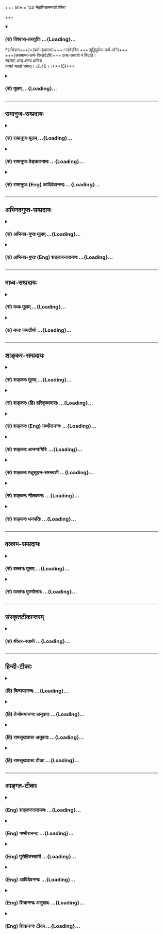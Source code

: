 +++
title = "40 नेहाभिक्रमनाशोऽस्ति"

+++
<div class="js_include" newlevelforh1="3" title="(सं) विश्वास-प्रस्तुतिः" unfilled url="/purANam/mahAbhAratam/06-bhIShma-parva/02-bhagavad-gItA-parva/saMskRtam/vishvAsa-prastutiH/02_sAnkhya-yogaH_sarva-/40_nehAbhikramanAsho.md">
<details open><summary><h3>(सं) विश्वास-प्रस्तुतिः ...{Loading}...</h3></summary>

नेहाभिक्रम+++(=[कर्म-]आरम्भ)+++-नाशोऽस्ति +++(बुद्धिपूर्वक-कर्म-योगे)+++  
+++(असमाप्त-कर्म-विच्छेदेऽपि)+++ प्रत्य्-अवायो न विद्यते।  
स्वल्पम् अप्य् अस्य धर्मस्य  
त्रायते महतो भयात्।।2.40।।+++(5)+++

</details>
</div>
<div class="js_include collapsed" newlevelforh1="3" title="(सं) मूलम्" unfilled url="/purANam/mahAbhAratam/06-bhIShma-parva/02-bhagavad-gItA-parva/saMskRtam/mUlam/02_sAnkhya-yogaH_sarva-/40_nehAbhikramanAsho.md">
<details><summary><h3>(सं) मूलम् ...{Loading}...</h3></summary>

नेहाभिक्रमनाशोऽस्ति प्रत्यवायो न विद्यते।  
स्वल्पमप्यस्य धर्मस्य त्रायते महतो भयात्।।2.40।।
</details>
</div>


_________________
## रामानुज-सम्प्रदायः
<div class="js_include collapsed" newlevelforh1="3" title="(सं) रामानुजः मूलम्" unfilled url="/purANam/mahAbhAratam/06-bhIShma-parva/02-bhagavad-gItA-parva/saMskRtam/rAmAnujaH/mUlam/02_sAnkhya-yogaH_sarva-/40_nehAbhikramanAsho.md">
<details><summary><h3>(सं) रामानुजः मूलम् ...{Loading}...</h3></summary>


वक्ष्यमाण-बुद्धि-युक्तस्य कर्मणो माहात्म्यम् आह -  
।।2.40।।**इह** कर्मयोगे **न अभिक्रमनाशः अस्ति।** अभिक्रम आरम्भः, नाशः फल-साधन-भाव-नाशः। आरब्धस्य असमाप्तस्य विच्छिन्नस्य अपि न निष्फलत्वम्।

आरब्धस्य विच्छेदे **प्रत्यवायः** अपि **न विद्यते।** **अस्य** कर्मयोगाख्यस्य स्व**धर्मस्य** स्वल्पांशः **अपि महतो भयात्** संसार-भयात् **त्रायते।** अयम् अर्थः 

&gt; पार्थ नैवेह नामुत्र विनाशस्तस्य विद्यते। (गीता 6।40) 

इति उत्तरत्र प्रपञ्चयिष्यते।  

अन्यानि हि लौकिकानि वैदिकानि च साधनानि विच्छिन्नानि, न हि फल-प्रसवाय भवन्ति प्रत्यवायाय च भवन्ति। काम्य-कर्म-विषयाया बुद्धेः मोक्षसाधनभूतकर्मविषयां बुद्धिं विशिनष्टि  

</details>
</div>
<div class="js_include collapsed" newlevelforh1="3" title="(सं) रामानुजः वेङ्कटनाथः" unfilled url="/purANam/mahAbhAratam/06-bhIShma-parva/02-bhagavad-gItA-parva/saMskRtam/rAmAnujaH/venkaTanAthaH/02_sAnkhya-yogaH_sarva-/40_nehAbhikramanAsho.md">
<details><summary><h3>(सं) रामानुजः वेङ्कटनाथः ...{Loading}...</h3></summary>

  
  
।।2.40।। ननुइमां श्रृणु 2।39 इत्युक्तेऽनन्तरंव्यवसाया 2।41 इत्यादि
वक्तव्यम् मध्येनेहाभिक्रम इत्येतन्न सङ्गच्छत इत्यत्राह वक्ष्यमाणेति।
उपक्रमे माहात्म्यकथनेन बुभुत्सातिशयजननाय प्ररोचना क्रियत इति भावः।
इहेत्यनेन सूचितं कर्मान्तरेभ्यो वैलक्षण्यमाह कर्मयोग इति।
अभिमुखक्रमणशङ्कां व्युदस्यति अभिक्रम आरम्भ इति। उपक्रमशब्दवदयमिति भावः।
क्रियारूपस्याभिक्रमस्य कथमविनाशित्वमित्यतोनाशः फलसाधनभावनाश इति।
तात्पर्यमाह आरब्धस्येति। प्रत्यवायशङ्काहेतुं दर्शयन् द्वितीयं पादं
व्याकरोति आरब्धस्य विच्छेदे इति। उक्तविवरणरूपमुत्तरार्धं व्याख्याति
अस्येति। संसारभयादिति। महत्त्वविशेषितं भयं संसारभयमेव हीति भावः।
स्वल्पांशस्यापि संसारनिवृत्तिहेतुत्वं देशकालादिवैगुण्यात्
प्रामादिकाकृत्यकरणादिना च विच्छिन्नस्याप्यवश्यं पुनः सन्धानादिति
दर्शयन्नस्य श्लोकस्योक्तार्थैकपरत्वं सङ्ग्रहविस्तररूपत्वेन
वक्ष्यमाणापौनरुक्त्यं चाह अयमर्थ इति। कृतांशस्य कथं न नाशप्रसङ्ग इति
शङ्कायामिहेत्यस्य व्यवच्छेद्यं दर्शयति अन्यानि हीति।
लौकिकानीत्यतिशङ्काहेतुर्दृष्टान्त उक्तः। वैदिकानीति सामान्यनिर्देशस्यायं
भावः नित्यनैमित्तिकान्यपि विच्छेदे सति न फलाय स्युः प्रत्यवायाय च
भवेयुः। अशक्त्यादिमूलमीषद्वैकल्यमात्रं हि तत्र सह्यम्। काम्येषु
त्वङ्गवैकल्येऽपि नैष्फल्यमिति विशेष इति प्रत्यवायाय च भवन्तीति न केवलं
स्वर्गादेरलाभमात्रम् ब्रह्मरक्षस्त्वप्राप्त्यादिरपि स्यादिति भावः।  
  
  
  

</details>
</div>
<div class="js_include collapsed" newlevelforh1="3" title="(सं) रामानुजः (Eng) आदिदेवानन्दः" unfilled url="/purANam/mahAbhAratam/06-bhIShma-parva/02-bhagavad-gItA-parva/saMskRtam/rAmAnujaH/english/AdidevAnandaH/02_sAnkhya-yogaH_sarva-/40_nehAbhikramanAsho.md">
<details><summary><h3>(सं) रामानुजः (Eng) आदिदेवानन्दः ...{Loading}...</h3></summary>

2.40 Here, in Karma Yoga, there is no loss of 'Abhikrama' or of effort
that has been put in; 'loss' means the loss of efficacy to bring about
the fruits. In Karma Yoga if work is begun and left unfinished, and the
continuity is broken in the middle, it does not remain fruitless, as in
the case of works undertaken for their fruits. No evil result is acired
if the continuity of work is broken. Even a little of this Dharma known
as Karma Yoga or Niskama Karma (unselfish action without desire for any
reward) gives protection from the great fear, i.e., the fear of
transmigratory existence. The same purport is explained later thus:
'Neither in this world nor the next, O Arjuna, there is annihilation for
him' (6.40). But in works, Vedic and secular, when there is interruption
in the middle, not only do they not yield fruits, but also there is
accrual of evil. Now, Sri Krsna distinguishes the Buddhi or mental
disposition concerned with those acts which constitute a means for
attaining release from those which are concerned with the acts meant for
gaining the desired objects:

</details>
</div>


_________________
## अभिनवगुप्त-सम्प्रदायः
<div class="js_include collapsed" newlevelforh1="3" title="(सं) अभिनव-गुप्तः मूलम्" unfilled url="/purANam/mahAbhAratam/06-bhIShma-parva/02-bhagavad-gItA-parva/saMskRtam/abhinava-guptaH/mUlam/02_sAnkhya-yogaH_sarva-/40_nehAbhikramanAsho.md">
<details><summary><h3>(सं) अभिनव-गुप्तः मूलम् ...{Loading}...</h3></summary>

।।2.41।। नेहेति। इह +++(S K omit इह)+++ अस्यां बुद्धौ अतिक्रमेण अपराधेन
प्रमादेन नाशो न भवति  
  
प्रमादस्याभावात्। यथा च +++(S N तथा च)+++ परिमितेन श्रीखण्डकणेन ज्वालायमानोऽपि
तैलकटाहः सद्यः शीतीभवति +++(N शीतो भवति)+++ एवं अनया स्वल्पयापि +++(S omits अपि)+++
योगबुद्ध्या महाभयं संसाररूपं विनश्यति।  

</details>
</div>
<div class="js_include collapsed" newlevelforh1="3" title="(सं) अभिनव-गुप्तः (Eng) शङ्करनारायणः" unfilled url="/purANam/mahAbhAratam/06-bhIShma-parva/02-bhagavad-gItA-parva/saMskRtam/abhinava-guptaH/english/shankaranArAyaNaH/02_sAnkhya-yogaH_sarva-/40_nehAbhikramanAsho.md">
<details><summary><h3>(सं) अभिनव-गुप्तः (Eng) शङ्करनारायणः ...{Loading}...</h3></summary>

2.40 Neha etc. Here in this determinate knowledge there arises no loss
through transgression, an offence due to negligence; because negligence
is \[itself\] absent there. And just as a burning oil in the boiler get
cooled soon, due to a limited antity of sandal (put in it), in the same
way due to this knowledge of Yoga-eventhough it is very little-the great
danger in the form of the cycle of birth-and-death perishes completely.
And this knowledge is not introduced as a new thing. Then what ;

</details>
</div>


_________________
## माध्व-सम्प्रदायः
<div class="js_include collapsed" newlevelforh1="3" title="(सं) मध्वः मूलम्" unfilled url="/purANam/mahAbhAratam/06-bhIShma-parva/02-bhagavad-gItA-parva/saMskRtam/madhvaH/mUlam/02_sAnkhya-yogaH_sarva-/40_nehAbhikramanAsho.md">
<details><summary><h3>(सं) मध्वः मूलम् ...{Loading}...</h3></summary>

।।2.40।। Sri Madhvacharya did not comment on this sloka.  

</details>
</div>
<div class="js_include collapsed" newlevelforh1="3" title="(सं) मध्वः जयतीर्थः" unfilled url="/purANam/mahAbhAratam/06-bhIShma-parva/02-bhagavad-gItA-parva/saMskRtam/madhvaH/jayatIrthaH/02_sAnkhya-yogaH_sarva-/40_nehAbhikramanAsho.md">
<details><summary><h3>(सं) मध्वः जयतीर्थः ...{Loading}...</h3></summary>

।।2.40।। Sri Jayatirtha did not comment on this sloka.  

</details>
</div>


_________________
## शाङ्कर-सम्प्रदायः
<div class="js_include collapsed" newlevelforh1="3" title="(सं) शङ्करः मूलम्" unfilled url="/purANam/mahAbhAratam/06-bhIShma-parva/02-bhagavad-gItA-parva/saMskRtam/shankaraH/mUlam/02_sAnkhya-yogaH_sarva-/40_nehAbhikramanAsho.md">
<details><summary><h3>(सं) शङ्करः मूलम् ...{Loading}...</h3></summary>

।।2.40।।  
  
**न इह** मोक्षमार्गे कर्मयोगे **अभिक्रमनाशः** अभिक्रमणमभिक्रमः
प्रारम्भः तस्य नाशः नास्ति यथा कृष्यादेः। योगविषये  
प्रारम्भस्य न अनैकान्तिकफलत्वमित्यर्थः। किञ्चनापि चिकित्सावत् प्रत्यवायः
विद्यते भवति। किं तु **स्वल्पमपि अस्य धर्मस्य** योगधर्मस्य अनुष्ठितं
**त्रायते** रक्षति **महतः भयात्** संसारभयात् जन्ममरणादिलक्षणात्।।  
येयं साङ्ख्ये बुद्धिरुक्ता योगे च वक्ष्यमाणलक्षणा सा  
  

</details>
</div>
<div class="js_include collapsed" newlevelforh1="3" title="(सं) शङ्करः (हि) हरिकृष्णदासः" unfilled url="/purANam/mahAbhAratam/06-bhIShma-parva/02-bhagavad-gItA-parva/saMskRtam/shankaraH/hindI/harikRShNadAsaH/02_sAnkhya-yogaH_sarva-/40_nehAbhikramanAsho.md">
<details><summary><h3>(सं) शङ्करः (हि) हरिकृष्णदासः ...{Loading}...</h3></summary>

।।2.40।। इसके सिवा और भी सुन  
  
आरम्भका नाम अभिक्रम है इस कर्मयोगरूप मोक्षमार्गमें अभिक्रमका यानी
प्रारम्भका कृषि आदिके सदृश नाश नहीं होता। अभिप्राय यह कि योगविषयक
प्रारम्भका फल अनैकान्तिक ( संशययुक्त ) नहीं है।  
तथा चिकित्सादिकी तरह ( इसमें ) प्रत्यवाय ( विपरीत फल ) भी नहीं होता
है।  
तो क्या होता है इस कर्मयोगरूप धर्मका थोड़ासा भी अनुष्ठान ( साधन )
जन्ममरणरूप महान् संसारभयसे रक्षा किया करता है।  

</details>
</div>
<div class="js_include collapsed" newlevelforh1="3" title="(सं) शङ्करः (Eng) गम्भीरानन्दः" unfilled url="/purANam/mahAbhAratam/06-bhIShma-parva/02-bhagavad-gItA-parva/saMskRtam/shankaraH/english/gambhIrAnandaH/02_sAnkhya-yogaH_sarva-/40_nehAbhikramanAsho.md">
<details><summary><h3>(सं) शङ्करः (Eng) गम्भीरानन्दः ...{Loading}...</h3></summary>

2.40 Moreover, iha, here, in the path to Liberation, viz the Yoga of
Action (rites and duties); na, there is no; abhikrama-nasah, waste of an
attempt, of a beginning, unlike as in agriculture etc. The meaning is
that the result of any attempt in the case of Yoga is not uncertain.
Besides, unlike as in medical care, na vidyate, nor is there, nor does
there arises; any pratyavayah, harm. But, svalpam api, even a little;
asya, of this; dharmasya, righteousness in the form of Yoga (of Action);
when pracised, trayate, saves (one); mahato bhayat, from great fear, of
mundance existence characterized by death, birth, etc.

</details>
</div>
<div class="js_include collapsed" newlevelforh1="3" title="(सं) शङ्करः आनन्दगिरिः" unfilled url="/purANam/mahAbhAratam/06-bhIShma-parva/02-bhagavad-gItA-parva/saMskRtam/shankaraH/AnandagiriH/02_sAnkhya-yogaH_sarva-/40_nehAbhikramanAsho.md">
<details><summary><h3>(सं) शङ्करः आनन्दगिरिः ...{Loading}...</h3></summary>

।।2.40।। ननु
कर्मानुष्ठानस्यानैकान्तिकफलत्वेनाकिंचित्करत्वादनेकानर्थकलुषितत्वेन
दोषवत्त्वाच्च योगबुद्धिरपि न श्रद्धेयेति तत्राह **किञ्चेति।** अन्यच्च
किंचिदुच्यते। कर्मानुष्ठानस्यावश्यकत्वे कारणमिति यावत्। कर्मणा सह
समाधेरनुष्ठातुमशक्यत्वादनेकान्तरायसंभवात्तत्फलस्य च साक्षात्कारस्य
दीर्घकालाभ्याससाध्यस्यैकस्मिञ्जन्मन्यसंभवादर्थाद्योगी भ्रश्येतानर्थे च
निपतेदित्याशङ्क्याह  **नेहेति।** प्रतीकत्वेनोपात्तस्य नकारस्य
पुनरन्वयानुगुणत्वेन नास्तीत्यनुवादः। यत्तु
कर्मानुष्ठानस्यानैकान्तिकफलत्वेनाकिंचित्करत्वमुक्तं तद्दूषयति
**यथेति।** कृषिवाणिज्यादेरारम्भस्यानियतं फलं संभावनामात्रोपनीतत्वान्न
तथा कर्मणि वैदिके प्रारम्भस्य फलमनियतं युज्यते शास्त्रविरोधादित्यर्थः।
यत्तूक्तमनेकानर्थकलुषितत्वेन दोषवदनुष्ठानमिति तत्राह **किञ्चेति।**
इतोऽपि कर्मानुष्ठानमावश्यकमिति प्रतिज्ञाय हेत्वन्तरमेव स्फुटयति
**नापीति।** चिकित्सायां हि क्रियमाणायां व्याध्यतिरेको वा मरणं वा
प्रत्यवायोऽपि संभाव्यते कर्मपरिपाकस्य दुर्विवेकत्वान्न तथा कर्मानुष्ठाने
दोषोऽस्ति विहितत्वादित्यर्थः। संप्रति कर्मानुष्ठानस्य फलं पृच्छति
**किंत्विति।** उत्तरार्धं व्याकुर्वन्विवक्षितं फलं कथयति
**स्वल्पमपीति।** सम्यग्ज्ञानोत्पादनद्वारेण रक्षणं
विवक्षितंसर्वपापप्रसक्तोऽपि ध्यायन्निमिषमच्युतम्। यतिस्तपस्वी भवति
पङ्क्तिपावनपावनः।। इति स्मृतेरित्यर्थः।  

</details>
</div>
<div class="js_include collapsed" newlevelforh1="3" title="(सं) शङ्करः मधुसूदन-सरस्वती" unfilled url="/purANam/mahAbhAratam/06-bhIShma-parva/02-bhagavad-gItA-parva/saMskRtam/shankaraH/madhusUdana-sarasvatI/02_sAnkhya-yogaH_sarva-/40_nehAbhikramanAsho.md">
<details><summary><h3>(सं) शङ्करः मधुसूदन-सरस्वती ...{Loading}...</h3></summary>

।।2.40।। ननुतमेतं वेदानुवचनेन ब्राह्मणा विविदिषन्ति यज्ञेन दानेन
तपसाऽनाशकेन इति श्रुत्या विविदिषां ज्ञानं चोद्दिश्य संयोगपृथक्त्वन्यायेन
सर्वकर्मणां विनियोगात्तत्र चान्तःकरणशुद्धेर्द्वारत्वान्मांप्रति
कर्मानुष्ठानं विधीयते। तत्रतद्यथेह कर्मजितो लोकः क्षीयत एवमेवामुत्र
पुण्यजितो लोकः क्षीयते इति श्रुतिबोधितस्य फलनाशस्य संभवात् ज्ञानं
विविदिषां चोद्दिश्य  
  
क्रियमाणस्य यज्ञादेः काम्यत्वात्सर्वाङ्गोपसंहारेणानुष्ठेयस्य
यत्किंचिदङ्गासंपत्तावपि वैगुण्योपपत्तेर्यज्ञेनेत्यादिवाक्यविहितानां च
सर्वेषां कर्मणामेकेन पुरुषायुषपर्यवसानेऽपि कर्तुमशक्यत्वात्कुतःकर्मबन्धं
प्रहास्यसि इति फलं प्रत्याशेत्यत आह भगवान् अभिक्रम्यते कर्मणा प्रारभ्यते
यत्फलं सोऽभिक्रमस्तस्य नाशस्तद्यथेहेत्यादिना प्रतिपादितः स इह
निष्कामकर्मयोगे नास्ति  
  
एतत्फलस्य शुद्धेः पापक्षयरूपत्वेन लोकशब्दावाच्यभोग्यत्वाभावेन च
क्षयासंभवात् वेदनपर्यन्ताया एव विविदिषायाः  
  
कर्मफलत्वाद्वेदनस्य चाव्यवधानेनाज्ञाननिवृत्तिफलजनकस्य फलमजनयित्वा
नाशासंभवादिह फलनाशो नास्तीति साधूक्तम्। तदुक्तम् तद्यथेहेति या निन्दा सा
फले न तु कर्मणि। फलेच्छां तु परित्यज्य कृतं कर्म विशुद्धिकृत्।। इति।
तथा  
  
प्रत्यवायोऽङ्गवैगुण्यनिबन्धनं वैगुण्यमिह न विद्यते तमितिवाक्येन
नित्यानामेवोपात्तदुरितक्षयद्वारेण विविदिषायां विनियोगात्। तत्रच
सर्वाङ्गोपसंहारनियमाभावात् काम्यानामपि संयोगपृथक्त्वन्यायेन विनियोग इति
पक्षेऽपि फलाभिसंधिरहितत्वेन तेषां नित्यतुल्यत्वात्। नहि
काम्यनित्याग्निहोत्रयोः स्वतः कश्चिद्विशेषोऽस्ति। फलाभिसंधितदभावाभ्यामेव
तु  
  
काम्यत्वनित्यत्वव्यपदेशः। इदंच पक्षद्वयमुक्तं वार्तिके
वेदानुवचनादीनामैकात्म्यज्ञानजन्मने। तमेतमिति वाक्येन नित्यानां वक्ष्यते
विधिः।। यद्वा विविदिषार्थत्वं काम्यानामपि कर्मणाम्। तमेतमिति वाक्येन
संयोगस्य पृथक्त्वतः।। इति। तथाच  
  
फलाभिसंधिना क्रियमाण एव कर्मणि सर्वाङ्गोपसंहारनियमात्तद्विलक्षणे
शुद्ध्यर्थे कर्मणि प्रतिनिध्यादिना  
  
समाप्तिसंभवान्नाङ्गवैगुण्यनिमित्तः प्रत्यवायोऽस्तीत्यर्थः। तथास्य
शुद्ध्यर्थस्य धर्मस्यतमेतम् इत्यादिवाक्यविहितस्य मध्ये स्वल्पमपि
संख्ययेतिकर्तव्यतया वा यथाशक्तिभगवदाराधनार्थं किंचिदप्यनुष्ठितं सन्महतः
संसारभयात्त्रायते  
  
भगवत्प्रसादसंपादनेनानुष्ठातारं रक्षति। सर्वपापप्रसक्तोऽपि
ध्यायन्निमिषमच्युतम्। भूयस्तपस्वी भवति पङ्क्तिपावनपावनः।।
इत्यादिस्मृतेः। तमेतम् इति वाक्ये समुच्चयविधायकाभावाच्च
अशुद्धितारतम्यादेवानुष्ठानतारतम्योपपत्तेर्युक्तमुक्तंकर्मबन्धं
प्रहास्यसि इति।  

</details>
</div>
<div class="js_include collapsed" newlevelforh1="3" title="(सं) शङ्करः नीलकण्ठः" unfilled url="/purANam/mahAbhAratam/06-bhIShma-parva/02-bhagavad-gItA-parva/saMskRtam/shankaraH/nIlakaNThaH/02_sAnkhya-yogaH_sarva-/40_nehAbhikramanAsho.md">
<details><summary><h3>(सं) शङ्करः नीलकण्ठः ...{Loading}...</h3></summary>

।।2.40।। एतदेवोपपादयति **नेहेति।** इह कर्मबन्धप्रहाणार्थे
कर्मयोगेऽनुष्ठीयमाने। अभिक्रम्यते व्याप्यत इत्यभिक्रमः कर्मारम्भः कर्मैव
वा तस्य नाशो नास्ति। अन्यत्तु फलं दत्त्वा नश्यति नत्विदम्।
इष्टफलस्याजननात्। नन्वेतस्यापि काम्यान्तःपातितया नित्याकरणजनितः
प्रत्यवाय उत्पद्येतैव। सकृदनुष्ठितस्य
बन्धप्रहाणप्रत्यवायपरिहाराख्यफलद्वयहेतुत्वायोगादित्याशङ्क्याह
**प्रत्यवायो न विद्यत इति।**तमेतं वेदानुवचनेन ब्राह्मणा विविदिषन्ति
यज्ञेन दानेन तपसाऽनाशकेन इति श्रुत्या
संयोगपृथक्त्वन्यायेनदध्नेन्द्रियकामस्य जुहुयात् इत्यनेन नित्यस्य दध्नो
वीर्यार्थत्वमिव नित्यानामपि कर्मणां विविदिषार्थत्वं विनियोगबलात्सिध्यति।
ततश्च काम्येनैव प्रयोगेण नित्यस्यापि सिद्धेर्न नित्याकरणनिमित्तो वा
काम्यत्वात्सर्वाङ्गानुपसंहारनिमित्तो वा प्रत्यवायो विद्यते। नित्यानामेव
विनियोगात्। नित्येषु च यथाशक्त्युपबन्धस्यानुज्ञानात्। वार्तिके तु
काम्यानामप्यत्र विनियोगो दृष्टः। यथावेदानुवचनादीनामैकात्म्यज्ञानजन्मने।
तमेतमिति वाक्येन नित्यानां वक्ष्यते विधिः। यद्वा विविदिषार्थत्वं
काम्यानामपि कर्मणाम्। तमेतमिति वाक्येन संयोगस्य पृथक्त्वतः। इति।
अस्मिन्पक्षे काम्यानामपि तुल्यफलत्वात् नित्यवद्यथाशक्त्युपबन्धो
भविष्यतीति न सर्वाङ्गानुपसंहारजनितः प्रत्यवायो विद्यते। स्वल्पमपि अस्य
योगधर्मस्यानुष्ठितं अनुपभुक्तबीजकल्पञ्जन्मजन्मान्तराभ्यस्तं दानमध्ययनं
तपः। तेनैवाभ्यासयोगेन तच्चैवाभ्यसते पुनः। इति
स्मृतेरुत्तरोत्तरसंस्काराधानद्वारा स्वसजातीयवृद्धेर्निमित्तं
सत्कामादिदोषक्षपणद्वारा महतो भयात्संसारात्त्रायते।
तस्मात्साङ्ख्यानधिकारिणा कर्मयोग एवानुष्ठेय इति भावः।  

</details>
</div>
<div class="js_include collapsed" newlevelforh1="3" title="(सं) शङ्करः धनपतिः" unfilled url="/purANam/mahAbhAratam/06-bhIShma-parva/02-bhagavad-gItA-parva/saMskRtam/shankaraH/dhanapatiH/02_sAnkhya-yogaH_sarva-/40_nehAbhikramanAsho.md">
<details><summary><h3>(सं) शङ्करः धनपतिः ...{Loading}...</h3></summary>

।।2.40।। काभ्यादस्य महद्वैलक्षण्यमित्याशयेनाह **नेहेति।** इह
निष्कामकर्मणि समाधियोगे च मोक्षमार्गे अभिक्रमस्य प्रारम्भस्य नाशो
नास्ति। कृष्यादेरिव प्रत्यवायः पापोत्पत्तिरपि चिकित्सावन्न विद्यते। अस्य
धर्मस्य त्वल्पमप्यनुष्ठितं महतो भयाज्जन्ममरणादिलक्षणसंसारभयाद्रक्षति।  

</details>
</div>


_________________
## वल्लभ-सम्प्रदायः
<div class="js_include collapsed" newlevelforh1="3" title="(सं) वल्लभः मूलम्" unfilled url="/purANam/mahAbhAratam/06-bhIShma-parva/02-bhagavad-gItA-parva/saMskRtam/vallabhaH/mUlam/02_sAnkhya-yogaH_sarva-/40_nehAbhikramanAsho.md">
<details><summary><h3>(सं) वल्लभः मूलम् ...{Loading}...</h3></summary>

।।2.40।। सर्वतो योगे सुगमतामाह नेहाभिक्रमनाश इति। इह योगबुद्धौ धर्मस्य
योऽभिक्रमः प्रारम्भस्तस्य नाशो नास्ति। नह्यङ्गोपक्रमे ध्वंसो
स्वधर्मस्योद्धवाण्वपि। मया व्यवसितः 11।29।20 इति भागवतवाक्यात्।
स्वल्पमप्यस्य धर्मस्याभिक्रमो महतो भयात्त्रायते। साङ्ख्ये तु सिद्धे
धर्मकर्मणां त्यागः अत्र तु न तथा। उक्तं च यमादयस्तु कर्त्तव्याः सिद्धे
योगे कृतार्थता इति।  

</details>
</div>
<div class="js_include collapsed" newlevelforh1="3" title="(सं) वल्लभः पुरुषोत्तमः" unfilled url="/purANam/mahAbhAratam/06-bhIShma-parva/02-bhagavad-gItA-parva/saMskRtam/vallabhaH/puruShottamaH/02_sAnkhya-yogaH_sarva-/40_nehAbhikramanAsho.md">
<details><summary><h3>(सं) वल्लभः पुरुषोत्तमः ...{Loading}...</h3></summary>

  
  
।।2.40।। ननु कर्मणा बाहुल्यात्कालादिसाध्यत्वाच्च कृतानां
पूर्णत्वाभावाद्वैकल्यं प्रत्युत अङ्गवैगुण्यादिना प्रत्यवायादिसम्भावना
भवेदिति कथं बन्धो न भविष्यतीति चेत् इत्याशङ्क्यार्जुनस्य
भगवत्कुण्डलात्मकसंयोगरूपयोगस्वरूपाज्ञानात्तज्ज्ञानार्थं तत्स्वरूपमाह
नेहाभिक्रमनाश इति। भगवन्मार्गे भगवदर्थं भगवदाज्ञारूपेण कर्त्तव्यत्वं
कर्मणां न तु फलसाधकत्वेन तस्मान्न पूर्वोक्तदोषसम्भावनात्र। तदेवाह इह
मदाज्ञात्वेन क्रियमाणस्य कर्मणोऽभिक्रमनाशः प्रारब्धकर्मनाशो नास्ति
निष्फलत्वं न भवतीत्यर्थः। प्रत्यवायश्च न विद्यते। यतोऽस्य धर्मस्य
स्वल्पमपि कृतं महतो भयात् त्रायते रक्षति। अत्रायं भावः अन्यत्र
कृतकर्मसाफल्यार्थं साङ्गत्वाय च भगवत्स्मरणं बोध्यतेयस्य स्मृत्या वि.पु.
इत्यादिना तत्र साक्षाद्भगवदर्थं कृतानां कर्मणां कथं वैफल्यं भवेत्  
  
  
  

</details>
</div>


_________________
## संस्कृतटीकान्तरम्
<div class="js_include collapsed" newlevelforh1="3" title="(सं) श्रीधर-स्वामी" unfilled url="/purANam/mahAbhAratam/06-bhIShma-parva/02-bhagavad-gItA-parva/saMskRtam/shrIdhara-svAmI/02_sAnkhya-yogaH_sarva-/40_nehAbhikramanAsho.md">
<details><summary><h3>(सं) श्रीधर-स्वामी ...{Loading}...</h3></summary>

।।2.40।। ननु कृष्यादिवत्कर्मणां कदाचिद्विघ्नबाहुल्येन फले
व्याभिचारान्मन्त्राद्यङ्गवैगुण्येन च प्रत्यवायसंभवात्कुतः कर्मयोगेन
कर्मबन्धप्रहरणं तत्राह **नेहेति।** इह निष्कामकर्मयोगेऽभिक्रमस्य
प्रारम्भस्य नाशो निष्फलत्वं नास्ति प्रत्यवायश्च न विद्यते
ईश्वरोद्देशेनैव विघ्नवैगुण्याद्यसंभवात्। किंच अस्य धर्मस्य
स्वल्पमप्युपक्रममात्रमपि कृतं महतो भयात्संसारान्त्रायते रक्षति नतु
काम्यकर्मवत्किंचिदङ्गवैगुण्यादिना नैष्फल्यमस्येत्यर्थः।  

</details>
</div>


_________________
## हिन्दी-टीकाः
<div class="js_include collapsed" newlevelforh1="3" title="(हि) चिन्मयानन्दः" unfilled url="/purANam/mahAbhAratam/06-bhIShma-parva/02-bhagavad-gItA-parva/hindI/chinmayAnandaH/02_sAnkhya-yogaH_sarva-/40_nehAbhikramanAsho.md">
<details><summary><h3>(हि) चिन्मयानन्दः ...{Loading}...</h3></summary>

।।2.40।। क्रमनाश जिस प्रकार कृषि क्षेत्र में फसल पाने के लिये भूमि जोतना
सींचना बीज बोना निराई सुरक्षा और कटाई आदि क्रम का पालन करना पड़ता है
अन्यथा हानि उठानी पड़ती है उसी प्रकार वेदों के कर्मकाण्ड में वर्णित
यज्ञयागादि के अनुष्ठान में भी क्रमानुसार क्रिया विधि न करने पर यज्ञ का
फल नहीं मिलता। इतना ही नहीं यदि वेद प्रतिपादित कर्मों को न किया जाय तो
वह प्रत्यवाय दोष कहलाता है जिसका अनिष्ट फल कर्त्ता (जीव)को भोगना पड़ता
है। लौकिक फल प्राप्ति में यही बातें देखी जाती हैं। भौतिक जगत् में भी इसी
प्रकार के अनेक उदाहरण हैं जैसे गलत औषधियों के प्रयोग से रोगी को अपने
प्राणों से हाथ धोना पड़ता है।  
कर्म क्षेत्र में इन दोषों के होने से हमें इष्टफल नहीं मिल पाता। भगवान्
श्रीकृष्ण यहां मानो इस ज्ञान का विज्ञापन करते हुये कर्मयोग का उपर्युक्त
दोनों दोषों से सर्वथा मुक्त और सुरक्षित होने का आश्वासन देते हैं।  
  
अब इस ज्ञान का स्वरूप बताते हैं  

</details>
</div>
<div class="js_include collapsed" newlevelforh1="3" title="(हि) तेजोमयानन्दः अनुवादः" unfilled url="/purANam/mahAbhAratam/06-bhIShma-parva/02-bhagavad-gItA-parva/hindI/tejomayAnandaH/anuvAdaH/02_sAnkhya-yogaH_sarva-/40_nehAbhikramanAsho.md">
<details><summary><h3>(हि) तेजोमयानन्दः अनुवादः ...{Loading}...</h3></summary>

।।2.40।। इसमें क्रमनाश और प्रत्यवाय दोष नहीं है। इस धर्म (योग) का अल्प
अभ्यास भी महान् भय से रक्षण करता है।।

</details>
</div>
<div class="js_include collapsed" newlevelforh1="3" title="(हि) रामसुखदासः अनुवादः" unfilled url="/purANam/mahAbhAratam/06-bhIShma-parva/02-bhagavad-gItA-parva/hindI/rAmasukhadAsaH/anuvAdaH/02_sAnkhya-yogaH_sarva-/40_nehAbhikramanAsho.md">
<details><summary><h3>(हि) रामसुखदासः अनुवादः ...{Loading}...</h3></summary>

।।2.40।। मनुष्यलोकमें इस समबुद्धिरूप धर्मके आरम्भका नाश नहीं होता, इसके
अनुष्ठानका उलटा फल भी नहीं होता और इसका थोड़ासा भी अनुष्ठान
(जन्म-मरणरूप) महान् भयसे रक्षा कर लेता है।

</details>
</div>
<div class="js_include collapsed" newlevelforh1="3" title="(हि) रामसुखदासः टीका" unfilled url="/purANam/mahAbhAratam/06-bhIShma-parva/02-bhagavad-gItA-parva/hindI/rAmasukhadAsaH/TIkA/02_sAnkhya-yogaH_sarva-/40_nehAbhikramanAsho.md">
<details><summary><h3>(हि) रामसुखदासः टीका ...{Loading}...</h3></summary>

2.40।।***व्याख्या--***\[इस समबुद्धिकी महिमा भगवान्ने पूर्वश्लोकके
उत्तरार्धमें और इस (चालीसवें) श्लोकमें चार प्रकारसे बतायी है-- (1) इसके
द्वारा कर्मबन्धनसे मुक्त हो जाता है, (2) इसके उपक्रमका नाश नहीं होता,
(3) इसका उलटा फल नहीं होता और (4) इसका थोड़ा-सा भी अनुष्ठान महान् भयसे
रक्षा करनेवाला होता है। \]  
**'नेहाभिक्रमनाशोऽस्ति'--**इस समबुद्धि (समता) का केवल आरम्भ ही हो जाय,
तो उस आरम्भका भी नाश नहीं होता। मनमें समता प्राप्त करनेकी जो लालसा,
उत्कण्ठा लगी है, यही इस समताका आरम्भ होना है। इस आरम्भका कभी अभाव नहीं
होता; क्योंकि सत्य वस्तुकी लालसा भी सत्य ही होती है।  
यहाँ **'इह'** कहनेका तात्पर्य है कि इस मनुष्यलोकमें यह मनुष्य ही इस
समबुद्धिको प्राप्त करनेका अधिकारी है। मनुष्यके सिवाय दूसरी सभी
भोगयोनियाँ है। अतः उन योनियोंमें विषमता (राग-द्वेष) का नाश करनेका अवसर
नहीं है; क्योंकि भोग राग-द्वेषपूर्वक ही होते हैं। यदि राग-द्वेष न हों तो
भोग होगा ही नहीं, प्रत्युत साधन ही होगा।  
**'प्रत्यवायो न विद्यते'--**सकामभावपूर्वक किये गये कर्मोंमें अगर
मन्त्र-उच्चारण, यज्ञ-विधि आदिमें कोई कमी रह जाय तो उसका उलटा फल हो जाता
है। जैसे, कोई पुत्र-प्राप्तिके लिये पुत्रेष्टि यज्ञ करता है तो उसमें
विधिकी त्रुटि हो जानेसे पुत्रका होना तो दूर रहा, घरमें किसीकी मृत्यु हो
जाती है अथवा विधिकी कमी रहनेसे इतना उलटा फल न भी हो, तो भी पुत्र पूर्ण
अङ्गोंके साथ नहीं जन्मता! परन्तु जो मनुष्य इस समबुद्धिको अपने
अनुष्ठानमें लानेका प्रयत्न करता है, उसके प्रयत्नका, अनुष्ठानका कभी भी
उलटा फल नहीं होता। कारण कि उसके अनुष्ठानमें फलकी इच्छा नहीं होती। जबतक
फलेच्छा रहती है, तबतक समता नहीं आती और समता आनेपर फलेच्छा नहीं रहती। अतः
उसके अनुष्ठानका विपरीत फल होता ही नहीं, होना सम्भव ही नहीं।  
विपरीत फल क्या है; संसारसे विषमताका होना ही विपरीत फल है। सांसारिक किसी
कार्यमें राग होना और किसी कार्यमें द्वेष होना ही विषमता है, और इसी
विषमतासे जन्म-मरणरूप बन्धन होता है। परन्तु मनुष्यमें जब समता आती है, तब
राग-द्वेष नहीं रहते और राग-द्वेषके न रहनेसे विषमता नहीं रहती, तो फिर
उसका विपरीत फल होनेका कोई कारण ही नहीं है।  
**'स्वल्पमप्यस्य धर्मस्य त्रायते महतो भयात्'--**इस समबुद्धिरूप धर्मका
थोड़ा-सा भी अनुष्ठान हो जाय, थोड़ी-सी भी समता जीवनमें, आचरणमें आ जाय तो
यह जन्ममरणरूप महान् भयसे रक्षा कर लेता है। जैसे सकाम कर्म फल देकर नष्ट
हो जाता है ऐसे यह समता धन-सम्पत्ति आदि कोई फल देकर नष्ट नहीं होती
अर्थात् इसका फल नाशवान् धनसम्पत्ति आदिकी प्राप्ति नहीं होत। साधकके
अन्तःकरणमें अनुकूल-प्रतिकूल वस्तु, व्यक्ति, घटना, परिस्थिति आदिमें जितनी
समता आ जाती है, उतनी समता अ़टल हो जाती है। इस समताका किसी भी कालमें नाश
नहीं हो सकता। जैसे, योगभ्रष्टकी साधन-अवस्था में जितनी समता आ जाती है,
जितनी साधन-सामग्री हो जाती है, उसका स्वर्गादि ऊँचे लोकोंमें बहुत
वर्षोंतक सुख भोगनेपर और मृत्युलोगमें श्रीमानोंके घरमें भोग भोगनेपर भी
नाश नहीं होता (गीता 6। 41 44)। यह समता, साधन-सामग्री कभी किञ्चिन्मात्र
भी खर्च नहीं होती, प्रत्युत सदा ज्यों-की-त्यों सुरक्षित रहती है; क्योंकि
यह सत् है, सदा रहनेवाली है।  
  
**'धर्म'** नाम दो बातोंका है--(1) दान करना, प्याऊ लगाना, अन्नक्षेत्र
खोलना आदि परोपकारके कार्य करना और (2) वर्ण-आश्रमके अनुसार शास्त्र-विहित
अपने कर्तव्य-कर्मका तत्परतासे पालन करना। इन धर्मोंका निष्कामभावपूर्वक
पालन करनेसे समतारूप धर्म स्वतः आ जाता है; क्योंकि यह समतारूप धर्म
स्वयंका धर्म अर्थात् स्वरूप है। इसी बातको लेकर यहाँ समबुद्धिको धर्म कहा
गया है।  
**समतासम्बन्धी विशेष बात**  
लोगोंके भीतर प्रायः यह बात बैठी हुई है कि मन लगनेसे ही भजन-स्मरण होता
है, मन नहीं लगा तो राम-राम करनेसे क्या लाभ; परन्तु गीताकी दृष्टिमें मन
लगना कोई ऊँची चीज नहीं है। गीताकी दृष्टिमें ऊँची चीज है--समता। दूसरे
लक्षण आयें या न आयें, जिसमें समता आ गयी उसको गीता सिद्ध कह देती है।
जिसमें दूसरे सब लक्षण आ जायँ और समता न आये उसको गीता सिद्ध नहीं कहती।  
  
समता दो तरहकी होती है--अन्तःकरणकी समता और स्वरूपकी समता। समरूप परमात्मा
सब जगह परिपूर्ण है। उस समरूप परमात्मामें जो स्थित हो गया, उसने
संसार-मात्रपर विजय प्राप्त कर ली, वह जीवन्मुक्त हो गया। परन्तु इसकी
पहचान अन्तःकरणकी समतासे होती है (गीता 5। 19)। अन्तःकरणकी समता है--
सिद्धि-असिद्धिमें सम रहना (गीता 2। 48)। प्रशंसा हो जाय या निन्दा हो जाय
कार्य सफल हो जाय या असफल हो जाय, लाखों रूपये आ जायँ या लाखों रूपये चले
जायँ पर उससे अन्तःकरणमें कोई हलचल न हो; सुख-दुःख, हर्ष-शोक आदि न हो
(गीता 5। 20)। इस समताका कभी नाश नहीं होता। कल्याणके सिवाय इस समताका
दूसरा कोई फल होता ही नहीं।  
  
मनुष्य, तप, दान, तीर्थ, व्रत आदि कोई भी पुण्य-कर्म करे, वह फल देकर नष्ट
हो जाता है; परन्तु साधन करते-करते अन्तःकरणमें थोड़ी भी समता
(निर्विकारता) आ जाय तो वह नष्ट नहीं होती, प्रत्युत कल्याण कर देती है।
इसलिये साधनमें समता जितनी ऊँची चीज है, मनकी एकाग्रता उतनी ऊँची चीज नहीं
है। मन एकाग्र होनेसे सिद्धियाँ तो प्राप्त हो जाती है, पर कल्याण नहीं
होता। परन्तु समता आनेसे मनुष्य संसार-बन्धनसे सुखपूर्वक मुक्त हो जाता है
(गीता 5। 3)।  
  
***सम्बन्ध--***उन्तालीसवें श्लोकमें भगवान्ने जिस समबुद्धिको योगमें
सुननेके लिये कहा था उसी समबुद्धिको प्राप्त करनेका साधन आगेके श्लोकमें
बताते हैं।

</details>
</div>


_________________
## आङ्ग्ल-टीकाः
<div class="js_include collapsed" newlevelforh1="3" title="(Eng) शङ्करनारायणः" unfilled url="/purANam/mahAbhAratam/06-bhIShma-parva/02-bhagavad-gItA-parva/english/shankaranArAyaNaH/02_sAnkhya-yogaH_sarva-/40_nehAbhikramanAsho.md">
<details><summary><h3>(Eng) शङ्करनारायणः ...{Loading}...</h3></summary>

2.40. Here there is no loss due to transgression, and there exists no
contrary downward course (sin); even a little of this righteous thing
saves \[one\] from great danger.

</details>
</div>
<div class="js_include collapsed" newlevelforh1="3" title="(Eng) गम्भीरानन्दः" unfilled url="/purANam/mahAbhAratam/06-bhIShma-parva/02-bhagavad-gItA-parva/english/gambhIrAnandaH/02_sAnkhya-yogaH_sarva-/40_nehAbhikramanAsho.md">
<details><summary><h3>(Eng) गम्भीरानन्दः ...{Loading}...</h3></summary>

2.40 Here there is no waste of an attempt; nor is there (any) harm. Even
a little of this righteousness saves (one) from great fear.

</details>
</div>
<div class="js_include collapsed" newlevelforh1="3" title="(Eng) पुरोहितस्वामी" unfilled url="/purANam/mahAbhAratam/06-bhIShma-parva/02-bhagavad-gItA-parva/english/purohitasvAmI/02_sAnkhya-yogaH_sarva-/40_nehAbhikramanAsho.md">
<details><summary><h3>(Eng) पुरोहितस्वामी ...{Loading}...</h3></summary>

2.40 On this Path, endeavour is never wasted, nor can it ever be
repressed. Even a very little of its practice protects one from great
danger.

</details>
</div>
<div class="js_include collapsed" newlevelforh1="3" title="(Eng) आदिदेवनन्दः" unfilled url="/purANam/mahAbhAratam/06-bhIShma-parva/02-bhagavad-gItA-parva/english/AdidevanandaH/02_sAnkhya-yogaH_sarva-/40_nehAbhikramanAsho.md">
<details><summary><h3>(Eng) आदिदेवनन्दः ...{Loading}...</h3></summary>

2.40 Here, there is no loss of effort, nor any accrual of evil. Even a
little of this Dharma (called Karma Yoga) protects a man from the great
fear.

</details>
</div>
<div class="js_include collapsed" newlevelforh1="3" title="(Eng) शिवानन्दः अनुवादः" unfilled url="/purANam/mahAbhAratam/06-bhIShma-parva/02-bhagavad-gItA-parva/english/shivAnandaH/anuvAdaH/02_sAnkhya-yogaH_sarva-/40_nehAbhikramanAsho.md">
<details><summary><h3>(Eng) शिवानन्दः अनुवादः ...{Loading}...</h3></summary>

2.40 In this there is no loss of effort, nor is there any harm
(production of contrary results or transgression). Even a little of this
knowledge (even a little practice of this Yoga) protects one from great
fear.

</details>
</div>
<div class="js_include collapsed" newlevelforh1="3" title="(Eng) शिवानन्दः टीका" unfilled url="/purANam/mahAbhAratam/06-bhIShma-parva/02-bhagavad-gItA-parva/english/shivAnandaH/TIkA/02_sAnkhya-yogaH_sarva-/40_nehAbhikramanAsho.md">
<details><summary><h3>(Eng) शिवानन्दः टीका ...{Loading}...</h3></summary>

2.40 न not; इह in this; अभिक्रमनाशः loss of effort; अस्ति is; प्रत्यवायः
production of contrary results; न not; विद्यते is; स्वल्पम् very little;
अपि even; अस्य of this; धर्मस्य duty; त्रायते protects; महतः (from)
great; भयात् fear.Commentary If a religious ceremony is left
uncompleted; it is a wastage as the performer cannot realise the fruits.
But it is not so in the case of Karma Yoga because every action causes
immediate purification of the heart.In agriculture there is uncertainty.
The farmer may till the land; plough and sow the seed but he may not get
a crop if there is no rain. This is not so in Karma Yoga. There is no
uncertainty at all. Further; there is no chance of any harm coming out
of it. In the case of medical treatment great harm will result from the
doctors injudicious treatment if he uses a wrong medicine. But it is not
so in the case of Karma Yoga. Anything done; however little it may be;
in this path of Yoga; the Yoga of action; saves one from great fear of
being caught in the wheel of birth and death. Lord Krishna here extols
Karma Yoga in order to create interest in Arjuna in this Yoga.

</details>
</div>
